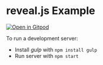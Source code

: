 # reveal.js Example

[![Open in Gitpod](https://gitpod.io/button/open-in-gitpod.svg)](https://gitpod.io/#https://github.com/pambrose/revealjs-example.git)

To run a development server:
* Install *gulp* with `npm install gulp`
* Run server with `npm start`